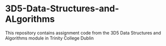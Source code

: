 # 3D5-Data-Structures-and-ALgorithms
This repository contains assignment code  from the 3D5 Data Structures and Algorithms module in Trinity College Dublin
